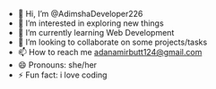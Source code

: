 - 👋 Hi, I’m @AdimshaDeveloper226
- 👀 I’m interested in exploring new things
- 🌱 I’m currently learning Web Development
- 💞️ I’m looking to collaborate on some projects/tasks
- 📫 How to reach me adanamirbutt124@gmail.com
- 😄 Pronouns: she/her
- ⚡ Fun fact: i love coding
<!---
AdimshaDeveloper226/AdimshaDeveloper226 is a ✨ special ✨ repository because its `README.md` (this file) appears on your GitHub profile.
You can click the Preview link to take a look at your changes.
--->

